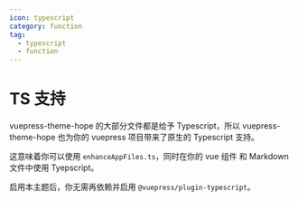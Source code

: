 ```yaml
---
icon: typescript
category: function
tag:
  - typescript
  - function
---
```


# TS 支持

vuepress-theme-hope 的大部分文件都是给予 Typescript，所以 vuepress-theme-hope 也为你的 vuepress 项目带来了原生的 Typescript 支持。

这意味着你可以使用 `enhanceAppFiles.ts`，同时在你的 vue 组件 和 Markdown 文件中使用 Tyepscript。

启用本主题后，你无需再依赖并启用 `@vuepress/plugin-typescript`。
